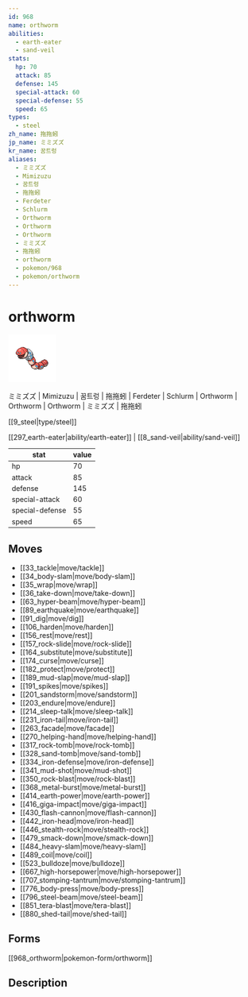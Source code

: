 ```yaml
---
id: 968
name: orthworm
abilities:
  - earth-eater
  - sand-veil
stats:
  hp: 70
  attack: 85
  defense: 145
  special-attack: 60
  special-defense: 55
  speed: 65
types:
  - steel
zh_name: 拖拖蚓
jp_name: ミミズズ
kr_name: 꿈트렁
aliases:
  - ミミズズ
  - Mimizuzu
  - 꿈트렁
  - 拖拖蚓
  - Ferdeter
  - Schlurm
  - Orthworm
  - Orthworm
  - Orthworm
  - ミミズズ
  - 拖拖蚓
  - orthworm
  - pokemon/968
  - pokemon/orthworm
---
```

# orthworm

![](https://raw.githubusercontent.com/PokeAPI/sprites/master/sprites/pokemon/968.png)

ミミズズ | Mimizuzu | 꿈트렁 | 拖拖蚓 | Ferdeter | Schlurm | Orthworm | Orthworm | Orthworm | ミミズズ | 拖拖蚓

[[9_steel|type/steel]]

[[297_earth-eater|ability/earth-eater]] | [[8_sand-veil|ability/sand-veil]]

|stat|value|
|---|---|
|hp|70|
|attack|85|
|defense|145|
|special-attack|60|
|special-defense|55|
|speed|65|


## Moves

- [[33_tackle|move/tackle]]
- [[34_body-slam|move/body-slam]]
- [[35_wrap|move/wrap]]
- [[36_take-down|move/take-down]]
- [[63_hyper-beam|move/hyper-beam]]
- [[89_earthquake|move/earthquake]]
- [[91_dig|move/dig]]
- [[106_harden|move/harden]]
- [[156_rest|move/rest]]
- [[157_rock-slide|move/rock-slide]]
- [[164_substitute|move/substitute]]
- [[174_curse|move/curse]]
- [[182_protect|move/protect]]
- [[189_mud-slap|move/mud-slap]]
- [[191_spikes|move/spikes]]
- [[201_sandstorm|move/sandstorm]]
- [[203_endure|move/endure]]
- [[214_sleep-talk|move/sleep-talk]]
- [[231_iron-tail|move/iron-tail]]
- [[263_facade|move/facade]]
- [[270_helping-hand|move/helping-hand]]
- [[317_rock-tomb|move/rock-tomb]]
- [[328_sand-tomb|move/sand-tomb]]
- [[334_iron-defense|move/iron-defense]]
- [[341_mud-shot|move/mud-shot]]
- [[350_rock-blast|move/rock-blast]]
- [[368_metal-burst|move/metal-burst]]
- [[414_earth-power|move/earth-power]]
- [[416_giga-impact|move/giga-impact]]
- [[430_flash-cannon|move/flash-cannon]]
- [[442_iron-head|move/iron-head]]
- [[446_stealth-rock|move/stealth-rock]]
- [[479_smack-down|move/smack-down]]
- [[484_heavy-slam|move/heavy-slam]]
- [[489_coil|move/coil]]
- [[523_bulldoze|move/bulldoze]]
- [[667_high-horsepower|move/high-horsepower]]
- [[707_stomping-tantrum|move/stomping-tantrum]]
- [[776_body-press|move/body-press]]
- [[796_steel-beam|move/steel-beam]]
- [[851_tera-blast|move/tera-blast]]
- [[880_shed-tail|move/shed-tail]]

## Forms



[[968_orthworm|pokemon-form/orthworm]]

## Description



